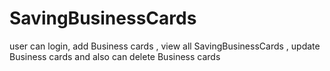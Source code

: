 # SavingBusinessCards
user can login, add Business cards , view all SavingBusinessCards , update Business cards and also can delete Business cards
